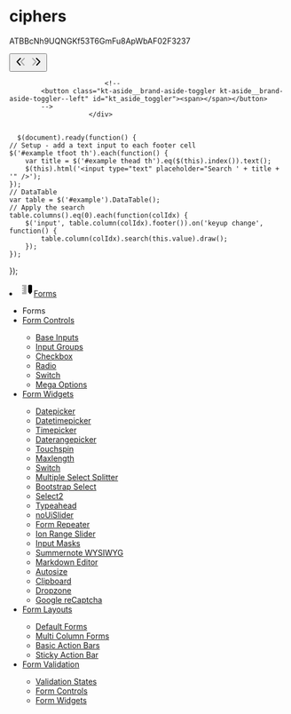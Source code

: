 # ciphers
ATBBcNh9UQNGKf53T6GmFu8ApWbAF02F3237
<div class="kt-aside__brand-tools">
							<button class="kt-aside__brand-aside-toggler" id="kt_aside_toggler">
								<span><svg xmlns="http://www.w3.org/2000/svg" xmlns:xlink="http://www.w3.org/1999/xlink" width="24px" height="24px" viewBox="0 0 24 24" version="1.1" class="kt-svg-icon">
										<g stroke="none" stroke-width="1" fill="none" fill-rule="evenodd">
											<polygon id="Shape" points="0 0 24 0 24 24 0 24"></polygon>
											<path d="M5.29288961,6.70710318 C4.90236532,6.31657888 4.90236532,5.68341391 5.29288961,5.29288961 C5.68341391,4.90236532 6.31657888,4.90236532 6.70710318,5.29288961 L12.7071032,11.2928896 C13.0856821,11.6714686 13.0989277,12.281055 12.7371505,12.675721 L7.23715054,18.675721 C6.86395813,19.08284 6.23139076,19.1103429 5.82427177,18.7371505 C5.41715278,18.3639581 5.38964985,17.7313908 5.76284226,17.3242718 L10.6158586,12.0300721 L5.29288961,6.70710318 Z" id="Path-94" fill="#000000" fill-rule="nonzero" transform="translate(8.999997, 11.999999) scale(-1, 1) translate(-8.999997, -11.999999) "></path>
											<path d="M10.7071009,15.7071068 C10.3165766,16.0976311 9.68341162,16.0976311 9.29288733,15.7071068 C8.90236304,15.3165825 8.90236304,14.6834175 9.29288733,14.2928932 L15.2928873,8.29289322 C15.6714663,7.91431428 16.2810527,7.90106866 16.6757187,8.26284586 L22.6757187,13.7628459 C23.0828377,14.1360383 23.1103407,14.7686056 22.7371482,15.1757246 C22.3639558,15.5828436 21.7313885,15.6103465 21.3242695,15.2371541 L16.0300699,10.3841378 L10.7071009,15.7071068 Z" id="Path-94" fill="#000000" fill-rule="nonzero" opacity="0.3" transform="translate(15.999997, 11.999999) scale(-1, 1) rotate(-270.000000) translate(-15.999997, -11.999999) "></path>
										</g>
									</svg></span>
								<span><svg xmlns="http://www.w3.org/2000/svg" xmlns:xlink="http://www.w3.org/1999/xlink" width="24px" height="24px" viewBox="0 0 24 24" version="1.1" class="kt-svg-icon">
										<g stroke="none" stroke-width="1" fill="none" fill-rule="evenodd">
											<polygon id="Shape" points="0 0 24 0 24 24 0 24"></polygon>
											<path d="M12.2928955,6.70710318 C11.9023712,6.31657888 11.9023712,5.68341391 12.2928955,5.29288961 C12.6834198,4.90236532 13.3165848,4.90236532 13.7071091,5.29288961 L19.7071091,11.2928896 C20.085688,11.6714686 20.0989336,12.281055 19.7371564,12.675721 L14.2371564,18.675721 C13.863964,19.08284 13.2313966,19.1103429 12.8242777,18.7371505 C12.4171587,18.3639581 12.3896557,17.7313908 12.7628481,17.3242718 L17.6158645,12.0300721 L12.2928955,6.70710318 Z" id="Path-94" fill="#000000" fill-rule="nonzero"></path>
											<path d="M3.70710678,15.7071068 C3.31658249,16.0976311 2.68341751,16.0976311 2.29289322,15.7071068 C1.90236893,15.3165825 1.90236893,14.6834175 2.29289322,14.2928932 L8.29289322,8.29289322 C8.67147216,7.91431428 9.28105859,7.90106866 9.67572463,8.26284586 L15.6757246,13.7628459 C16.0828436,14.1360383 16.1103465,14.7686056 15.7371541,15.1757246 C15.3639617,15.5828436 14.7313944,15.6103465 14.3242754,15.2371541 L9.03007575,10.3841378 L3.70710678,15.7071068 Z" id="Path-94" fill="#000000" fill-rule="nonzero" opacity="0.3" transform="translate(9.000003, 11.999999) rotate(-270.000000) translate(-9.000003, -11.999999) "></path>
										</g>
									</svg></span>
							</button>

							<!--
			<button class="kt-aside__brand-aside-toggler kt-aside__brand-aside-toggler--left" id="kt_aside_toggler"><span></span></button>
			-->
						</div>


      $(document).ready(function() {
	// Setup - add a text input to each footer cell 
	$('#example tfoot th').each(function() {
		var title = $('#example thead th').eq($(this).index()).text();
		$(this).html('<input type="text" placeholder="Search ' + title + '" />');
	});
	// DataTable 
	var table = $('#example').DataTable();
	// Apply the search 
	table.columns().eq(0).each(function(colIdx) {
		$('input', table.column(colIdx).footer()).on('keyup change', function() {
			table.column(colIdx).search(this.value).draw();
		});
	});
});


<li class="kt-menu__item kt-menu__item--submenu kt-menu__item--open" aria-haspopup="true" data-ktmenu-submenu-toggle="hover"><a href="javascript:;" class="kt-menu__link kt-menu__toggle"><span class="kt-menu__link-icon"><svg xmlns="http://www.w3.org/2000/svg" xmlns:xlink="http://www.w3.org/1999/xlink" width="24px" height="24px" viewBox="0 0 24 24" version="1.1" class="kt-svg-icon">
												<g stroke="none" stroke-width="1" fill="none" fill-rule="evenodd">
													<rect id="bound" x="0" y="0" width="24" height="24"></rect>
													<path d="M3,16 L5,16 C5.55228475,16 6,15.5522847 6,15 C6,14.4477153 5.55228475,14 5,14 L3,14 L3,12 L5,12 C5.55228475,12 6,11.5522847 6,11 C6,10.4477153 5.55228475,10 5,10 L3,10 L3,8 L5,8 C5.55228475,8 6,7.55228475 6,7 C6,6.44771525 5.55228475,6 5,6 L3,6 L3,4 C3,3.44771525 3.44771525,3 4,3 L10,3 C10.5522847,3 11,3.44771525 11,4 L11,19 C11,19.5522847 10.5522847,20 10,20 L4,20 C3.44771525,20 3,19.5522847 3,19 L3,16 Z" id="Combined-Shape" fill="#000000" opacity="0.3"></path>
													<path d="M16,3 L19,3 C20.1045695,3 21,3.8954305 21,5 L21,15.2485298 C21,15.7329761 20.8241635,16.200956 20.5051534,16.565539 L17.8762883,19.5699562 C17.6944473,19.7777745 17.378566,19.7988332 17.1707477,19.6169922 C17.1540423,19.602375 17.1383289,19.5866616 17.1237117,19.5699562 L14.4948466,16.565539 C14.1758365,16.200956 14,15.7329761 14,15.2485298 L14,5 C14,3.8954305 14.8954305,3 16,3 Z" id="Rectangle-102-Copy" fill="#000000"></path>
												</g>
											</svg></span><span class="kt-menu__link-text">Forms</span><i class="kt-menu__ver-arrow la la-angle-right"></i></a>
									<div class="kt-menu__submenu " kt-hidden-height="160" style=""><span class="kt-menu__arrow"></span>
										<ul class="kt-menu__subnav">
											<li class="kt-menu__item  kt-menu__item--parent" aria-haspopup="true"><span class="kt-menu__link"><span class="kt-menu__link-text">Forms</span></span></li>
											<li class="kt-menu__item kt-menu__item--submenu kt-menu__item--open" aria-haspopup="true" data-ktmenu-submenu-toggle="hover"><a href="javascript:;" class="kt-menu__link kt-menu__toggle"><i class="kt-menu__link-bullet kt-menu__link-bullet--dot"><span></span></i><span class="kt-menu__link-text">Form Controls</span><i class="kt-menu__ver-arrow la la-angle-right"></i></a>
												<div class="kt-menu__submenu " kt-hidden-height="240" style=""><span class="kt-menu__arrow"></span>
													<ul class="kt-menu__subnav">
														<li class="kt-menu__item " aria-haspopup="true"><a href="demo1/crud/forms/controls/base.html" class="kt-menu__link "><i class="kt-menu__link-bullet kt-menu__link-bullet--dot"><span></span></i><span class="kt-menu__link-text">Base Inputs</span></a></li>
														<li class="kt-menu__item " aria-haspopup="true"><a href="demo1/crud/forms/controls/input-group.html" class="kt-menu__link "><i class="kt-menu__link-bullet kt-menu__link-bullet--dot"><span></span></i><span class="kt-menu__link-text">Input Groups</span></a></li>
														<li class="kt-menu__item " aria-haspopup="true"><a href="demo1/crud/forms/controls/checkbox.html" class="kt-menu__link "><i class="kt-menu__link-bullet kt-menu__link-bullet--dot"><span></span></i><span class="kt-menu__link-text">Checkbox</span></a></li>
														<li class="kt-menu__item " aria-haspopup="true"><a href="demo1/crud/forms/controls/radio.html" class="kt-menu__link "><i class="kt-menu__link-bullet kt-menu__link-bullet--dot"><span></span></i><span class="kt-menu__link-text">Radio</span></a></li>
														<li class="kt-menu__item " aria-haspopup="true"><a href="demo1/crud/forms/controls/switch.html" class="kt-menu__link "><i class="kt-menu__link-bullet kt-menu__link-bullet--dot"><span></span></i><span class="kt-menu__link-text">Switch</span></a></li>
														<li class="kt-menu__item " aria-haspopup="true"><a href="demo1/crud/forms/controls/option.html" class="kt-menu__link "><i class="kt-menu__link-bullet kt-menu__link-bullet--dot"><span></span></i><span class="kt-menu__link-text">Mega Options</span></a></li>
													</ul>
												</div>
											</li>
											<li class="kt-menu__item  kt-menu__item--submenu" aria-haspopup="true" data-ktmenu-submenu-toggle="hover"><a href="javascript:;" class="kt-menu__link kt-menu__toggle"><i class="kt-menu__link-bullet kt-menu__link-bullet--dot"><span></span></i><span class="kt-menu__link-text">Form Widgets</span><i class="kt-menu__ver-arrow la la-angle-right"></i></a>
												<div class="kt-menu__submenu "><span class="kt-menu__arrow"></span>
													<ul class="kt-menu__subnav">
														<li class="kt-menu__item " aria-haspopup="true"><a href="demo1/crud/forms/widgets/bootstrap-datepicker.html" class="kt-menu__link "><i class="kt-menu__link-bullet kt-menu__link-bullet--dot"><span></span></i><span class="kt-menu__link-text">Datepicker</span></a></li>
														<li class="kt-menu__item " aria-haspopup="true"><a href="demo1/crud/forms/widgets/bootstrap-datetimepicker.html" class="kt-menu__link "><i class="kt-menu__link-bullet kt-menu__link-bullet--dot"><span></span></i><span class="kt-menu__link-text">Datetimepicker</span></a></li>
														<li class="kt-menu__item " aria-haspopup="true"><a href="demo1/crud/forms/widgets/bootstrap-timepicker.html" class="kt-menu__link "><i class="kt-menu__link-bullet kt-menu__link-bullet--dot"><span></span></i><span class="kt-menu__link-text">Timepicker</span></a></li>
														<li class="kt-menu__item " aria-haspopup="true"><a href="demo1/crud/forms/widgets/bootstrap-daterangepicker.html" class="kt-menu__link "><i class="kt-menu__link-bullet kt-menu__link-bullet--dot"><span></span></i><span class="kt-menu__link-text">Daterangepicker</span></a></li>
														<li class="kt-menu__item " aria-haspopup="true"><a href="demo1/crud/forms/widgets/bootstrap-touchspin.html" class="kt-menu__link "><i class="kt-menu__link-bullet kt-menu__link-bullet--dot"><span></span></i><span class="kt-menu__link-text">Touchspin</span></a></li>
														<li class="kt-menu__item " aria-haspopup="true"><a href="demo1/crud/forms/widgets/bootstrap-maxlength.html" class="kt-menu__link "><i class="kt-menu__link-bullet kt-menu__link-bullet--dot"><span></span></i><span class="kt-menu__link-text">Maxlength</span></a></li>
														<li class="kt-menu__item " aria-haspopup="true"><a href="demo1/crud/forms/widgets/bootstrap-switch.html" class="kt-menu__link "><i class="kt-menu__link-bullet kt-menu__link-bullet--dot"><span></span></i><span class="kt-menu__link-text">Switch</span></a></li>
														<li class="kt-menu__item " aria-haspopup="true"><a href="demo1/crud/forms/widgets/bootstrap-multipleselectsplitter.html" class="kt-menu__link "><i class="kt-menu__link-bullet kt-menu__link-bullet--dot"><span></span></i><span class="kt-menu__link-text">Multiple Select Splitter</span></a></li>
														<li class="kt-menu__item " aria-haspopup="true"><a href="demo1/crud/forms/widgets/bootstrap-select.html" class="kt-menu__link "><i class="kt-menu__link-bullet kt-menu__link-bullet--dot"><span></span></i><span class="kt-menu__link-text">Bootstrap Select</span></a></li>
														<li class="kt-menu__item " aria-haspopup="true"><a href="demo1/crud/forms/widgets/select2.html" class="kt-menu__link "><i class="kt-menu__link-bullet kt-menu__link-bullet--dot"><span></span></i><span class="kt-menu__link-text">Select2</span></a></li>
														<li class="kt-menu__item " aria-haspopup="true"><a href="demo1/crud/forms/widgets/typeahead.html" class="kt-menu__link "><i class="kt-menu__link-bullet kt-menu__link-bullet--dot"><span></span></i><span class="kt-menu__link-text">Typeahead</span></a></li>
														<li class="kt-menu__item " aria-haspopup="true"><a href="demo1/crud/forms/widgets/nouislider.html" class="kt-menu__link "><i class="kt-menu__link-bullet kt-menu__link-bullet--dot"><span></span></i><span class="kt-menu__link-text">noUiSlider</span></a></li>
														<li class="kt-menu__item " aria-haspopup="true"><a href="demo1/crud/forms/widgets/form-repeater.html" class="kt-menu__link "><i class="kt-menu__link-bullet kt-menu__link-bullet--dot"><span></span></i><span class="kt-menu__link-text">Form Repeater</span></a></li>
														<li class="kt-menu__item " aria-haspopup="true"><a href="demo1/crud/forms/widgets/ion-range-slider.html" class="kt-menu__link "><i class="kt-menu__link-bullet kt-menu__link-bullet--dot"><span></span></i><span class="kt-menu__link-text">Ion Range Slider</span></a></li>
														<li class="kt-menu__item " aria-haspopup="true"><a href="demo1/crud/forms/widgets/input-mask.html" class="kt-menu__link "><i class="kt-menu__link-bullet kt-menu__link-bullet--dot"><span></span></i><span class="kt-menu__link-text">Input Masks</span></a></li>
														<li class="kt-menu__item " aria-haspopup="true"><a href="demo1/crud/forms/widgets/summernote.html" class="kt-menu__link "><i class="kt-menu__link-bullet kt-menu__link-bullet--dot"><span></span></i><span class="kt-menu__link-text">Summernote WYSIWYG</span></a></li>
														<li class="kt-menu__item " aria-haspopup="true"><a href="demo1/crud/forms/widgets/bootstrap-markdown.html" class="kt-menu__link "><i class="kt-menu__link-bullet kt-menu__link-bullet--dot"><span></span></i><span class="kt-menu__link-text">Markdown Editor</span></a></li>
														<li class="kt-menu__item " aria-haspopup="true"><a href="demo1/crud/forms/widgets/autosize.html" class="kt-menu__link "><i class="kt-menu__link-bullet kt-menu__link-bullet--dot"><span></span></i><span class="kt-menu__link-text">Autosize</span></a></li>
														<li class="kt-menu__item " aria-haspopup="true"><a href="demo1/crud/forms/widgets/clipboard.html" class="kt-menu__link "><i class="kt-menu__link-bullet kt-menu__link-bullet--dot"><span></span></i><span class="kt-menu__link-text">Clipboard</span></a></li>
														<li class="kt-menu__item " aria-haspopup="true"><a href="demo1/crud/forms/widgets/dropzone.html" class="kt-menu__link "><i class="kt-menu__link-bullet kt-menu__link-bullet--dot"><span></span></i><span class="kt-menu__link-text">Dropzone</span></a></li>
														<li class="kt-menu__item " aria-haspopup="true"><a href="demo1/crud/forms/widgets/recaptcha.html" class="kt-menu__link "><i class="kt-menu__link-bullet kt-menu__link-bullet--dot"><span></span></i><span class="kt-menu__link-text">Google reCaptcha</span></a></li>
													</ul>
												</div>
											</li>
											<li class="kt-menu__item  kt-menu__item--submenu" aria-haspopup="true" data-ktmenu-submenu-toggle="hover"><a href="javascript:;" class="kt-menu__link kt-menu__toggle"><i class="kt-menu__link-bullet kt-menu__link-bullet--dot"><span></span></i><span class="kt-menu__link-text">Form Layouts</span><i class="kt-menu__ver-arrow la la-angle-right"></i></a>
												<div class="kt-menu__submenu "><span class="kt-menu__arrow"></span>
													<ul class="kt-menu__subnav">
														<li class="kt-menu__item " aria-haspopup="true"><a href="demo1/crud/forms/layouts/default-forms.html" class="kt-menu__link "><i class="kt-menu__link-bullet kt-menu__link-bullet--dot"><span></span></i><span class="kt-menu__link-text">Default Forms</span></a></li>
														<li class="kt-menu__item " aria-haspopup="true"><a href="demo1/crud/forms/layouts/multi-column-forms.html" class="kt-menu__link "><i class="kt-menu__link-bullet kt-menu__link-bullet--dot"><span></span></i><span class="kt-menu__link-text">Multi Column Forms</span></a></li>
														<li class="kt-menu__item " aria-haspopup="true"><a href="demo1/crud/forms/layouts/action-bars.html" class="kt-menu__link "><i class="kt-menu__link-bullet kt-menu__link-bullet--dot"><span></span></i><span class="kt-menu__link-text">Basic Action Bars</span></a></li>
														<li class="kt-menu__item " aria-haspopup="true"><a href="demo1/crud/forms/layouts/sticky-action-bar.html" class="kt-menu__link "><i class="kt-menu__link-bullet kt-menu__link-bullet--dot"><span></span></i><span class="kt-menu__link-text">Sticky Action Bar</span></a></li>
													</ul>
												</div>
											</li>
											<li class="kt-menu__item  kt-menu__item--submenu" aria-haspopup="true" data-ktmenu-submenu-toggle="hover"><a href="javascript:;" class="kt-menu__link kt-menu__toggle"><i class="kt-menu__link-bullet kt-menu__link-bullet--dot"><span></span></i><span class="kt-menu__link-text">Form Validation</span><i class="kt-menu__ver-arrow la la-angle-right"></i></a>
												<div class="kt-menu__submenu "><span class="kt-menu__arrow"></span>
													<ul class="kt-menu__subnav">
														<li class="kt-menu__item " aria-haspopup="true"><a href="demo1/crud/forms/validation/states.html" class="kt-menu__link "><i class="kt-menu__link-bullet kt-menu__link-bullet--dot"><span></span></i><span class="kt-menu__link-text">Validation States</span></a></li>
														<li class="kt-menu__item " aria-haspopup="true"><a href="demo1/crud/forms/validation/form-controls.html" class="kt-menu__link "><i class="kt-menu__link-bullet kt-menu__link-bullet--dot"><span></span></i><span class="kt-menu__link-text">Form Controls</span></a></li>
														<li class="kt-menu__item " aria-haspopup="true"><a href="demo1/crud/forms/validation/form-widgets.html" class="kt-menu__link "><i class="kt-menu__link-bullet kt-menu__link-bullet--dot"><span></span></i><span class="kt-menu__link-text">Form Widgets</span></a></li>
													</ul>
												</div>
											</li>
										</ul>
									</div>
								</li>

